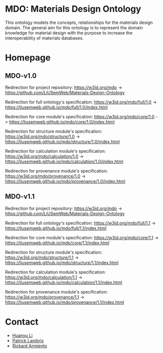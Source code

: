 # MDO: Materials Design Ontology

This ontology models the concepts, relationships for the materials design domain. The general aim for this ontology is to represent the domain knowledge for material design with the purpose to increase the interoperability of materials databases.

# Homepage
## MDO-v1.0
Redirection for project repository: https://w3id.org/mdo -> https://github.com/LiUSemWeb/Materials-Design-Ontology

Redirection for full ontology's specification: https://w3id.org/mdo/full/1.0 -> https://liusemweb.github.io/mdo/full/1.0/index.html

Redirection for core module's specification: https://w3id.org/mdo/core/1.0 -> https://liusemweb.github.io/mdo/core/1.0/index.html

Redirection for structure module's specification: https://w3id.org/mdo/structure/1.0 -> https://liusemweb.github.io/mdo/structure/1.0/index.html

Redirection for calculation module's specification: https://w3id.org/mdo/calculation/1.0 -> https://liusemweb.github.io/mdo/calculation/1.0/index.html

Redirection for provenance module's specification: https://w3id.org/mdo/provenance/1.0 -> https://liusemweb.github.io/mdo/provenance/1.0/index.html

## MDO-v1.1
Redirection for project repository: https://w3id.org/mdo -> https://github.com/LiUSemWeb/Materials-Design-Ontology

Redirection for full ontology's specification: https://w3id.org/mdo/full/1.1 -> https://liusemweb.github.io/mdo/full/1.1/index.html

Redirection for core module's specification: https://w3id.org/mdo/core/1.1 -> https://liusemweb.github.io/mdo/core/1.1/index.html

Redirection for structure module's specification: https://w3id.org/mdo/structure/1.1 -> https://liusemweb.github.io/mdo/structure/1.1/index.html

Redirection for calculation module's specification: https://w3id.org/mdo/calculation/1.1 -> https://liusemweb.github.io/mdo/calculation/1.1/index.html

Redirection for provenance module's specification: https://w3id.org/mdo/provenance/1.1 -> https://liusemweb.github.io/mdo/provenance/1.1/index.html

# Contact

* [Huanyu Li](https://www.ida.liu.se/~huali50/)
* [Patrick Lambrix](https://www.ida.liu.se/~patla00/)
* [Rickard Armiento](https://rickard.armiento.se)

[//]: <> (This is also a comment.)
